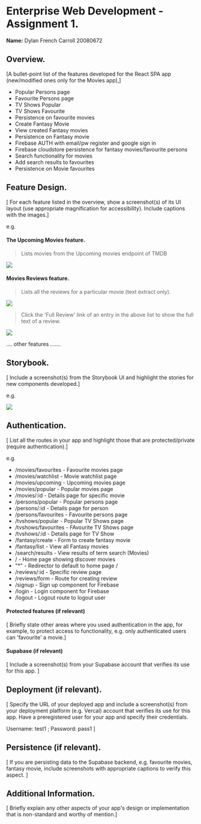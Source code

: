# Enterprise Web Development - Assignment 1.

__Name:__ Dylan French Carroll 20080672

## Overview.

[A bullet-point list of the features developed for the React SPA app (new/modified ones only for the Movies app),]

+ Popular Persons page
+ Favourite Persons page
+ TV Shows Popular
+ TV Shows Favourite
+ Persistence on favourite movies
+ Create Fantasy Movie
+ View created Fantasy movies
+ Persistence on Fantasy movie
+ Firebase AUTH with email/pw register and google sign in
+ Firebase cloudstore persistence for fantasy movies/favourite persons
+ Search functionality for movies 
+ Add search results to favourites
+ Persistence on Movie favourites

## Feature Design.

[ For each feature listed in the overview, show a screenshot(s) of its UI layout (use appropriate magnification for accessibility). Include captions with the images.]

e.g. 

#### The Upcoming Movies feature.

> Lists movies from the Upcoming movies endpoint of TMDB

![][image1]

#### Movies Reviews feature.

> Lists all the reviews for a particular movie (text extract only).

![][image2]

> Click the 'Full Review' link of an entry in the above list to show the full text of a review. 

![][image3]

.... other features .......

## Storybook.

[ Include a screenshot(s) from the Storybook UI and highlight the stories for new components developed.]

e.g.

![][image5]

## Authentication.

[ List all the routes in your app and highlight those that are protected/private (require authentication).]

e.g.

+ /movies/favourites - Favourite movies page
+ /movies/watchlist - Movie watchlist page
+ /movies/upcoming - Upcoming movies page
+ /movies/popular - Popular movies page
+ /movies/:id - Details page for specific movie
+ /persons/popular - Popular persons page
+ /persons/:id - Details page for person
+ /persons/favourites - Favourite persons page
+ /tvshows/popular - Popular TV Shows page
+ /tvshows/favourites - FAvourite TV Shows page
+ /tvshows/:id - Details page for TV Show
+ /fantasy/create - Form to create fantasy movie
+ /fantasy/list - View all Fantasy movies
+ /search/results - View results of term search (Movies)
+ / - Home page showing discover movies
+ "*" - Redirector to default to home page /
+ /reviews/:id - Specific review page
+ /reviews/form - Route for creating review
+ /signup - Sign up component for Firebase
+ /login - Login component for Firebase
+ /logout - Logout route to logout user

#### Protected features (if relevant)

[ Briefly state other areas where you used authentication in the app, for example, to protect access to functionality, e.g. only authenticated users can 'favourite' a movie.]

#### Supabase (if relevant)

[ Include a screenshot(s) from your Supabase account that verifies its use for this app. ]

## Deployment (if relevant).

[ Specify the URL of your deployed app and include a screenshot(s) from your deployment platform (e.g. Vercal) account that verifies its use for this app. Have a preregistered user for your app and specify their credentials.

Username: test1 ; Password: pass1
]

## Persistence (if relevant).

[ If you are persisting data to the Supabase backend, e.g. favourite movies, fantasy movie, include screenshots with appropriate captions to verify this aspect. ]

## Additional Information.

[ Briefly explain any other aspects of your app's design or implementation that is non-standard and worthy of mention.]

[image1]: ./images/image1.png
[image2]: ./images/image2.png
[image3]: ./images/image3.png
[image4]: ./images/image4.png
[image5]: ./images/image5.png
